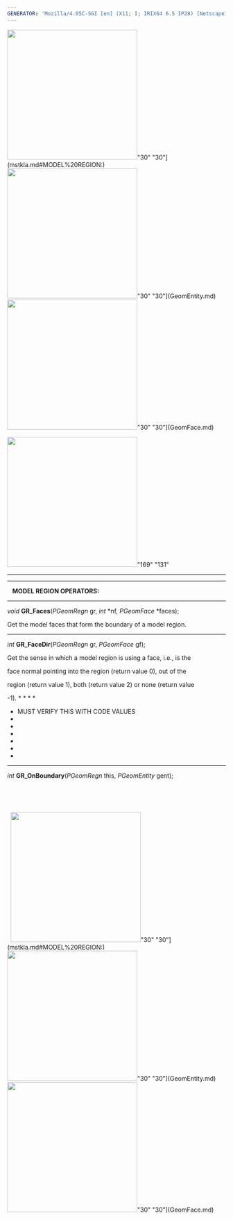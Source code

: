 ```yaml
---
GENERATOR: 'Mozilla/4.05C-SGI [en] (X11; I; IRIX64 6.5 IP28) [Netscape]'
---
```

<img height="300" width="300" src="https://lanl.github.io/LaGriT/assets/images/arrow2.gif">"30"
"30"](mstkla.md#MODEL%20REGION:) <img height="300" width="300" src="https://lanl.github.io/LaGriT/assets/images/arrow3.gif">"30"
"30"](GeomEntity.md) <img height="300" width="300" src="https://lanl.github.io/LaGriT/assets/images/arrow4.gif">"30"
"30"](GeomFace.md)

<img height="300" width="300" src="https://lanl.github.io/LaGriT/assets/images/construction14.gif">"169" "131"

------------------------------------------------------------------------

------------------------------------------------------------------------

   **MODEL REGION OPERATORS:** 

------------------------------------------------------------------------

*void* **GR\_Faces**(*PGeomRegn* gr, *int* 
*nf, *PGeomFace* 
*faces);

Get the model faces that form the boundary of a model region.

------------------------------------------------------------------------

*int* **GR\_FaceDir**(*PGeomRegn* gr, *PGeomFace* gf);

Get the sense in which a model region is using a face, i.e., is the

face normal pointing into the region (return value 0), out of the

region (return value 1), both (return value 2) or none (return value

-1). 
*
*
*
*
* MUST VERIFY THiS WITH CODE VALUES 
*
*
*
*
*
*

------------------------------------------------------------------------

*int* **GR\_OnBoundary**(*PGeomRegn* this, *PGeomEntity* gent);

 

 

 
<img height="300" width="300" src="https://lanl.github.io/LaGriT/assets/images/arrow2.gif">"30"
"30"](mstkla.md#MODEL%20REGION:) <img height="300" width="300" src="https://lanl.github.io/LaGriT/assets/images/arrow3.gif">"30"
"30"](GeomEntity.md) <img height="300" width="300" src="https://lanl.github.io/LaGriT/assets/images/arrow4.gif">"30"
"30"](GeomFace.md)
